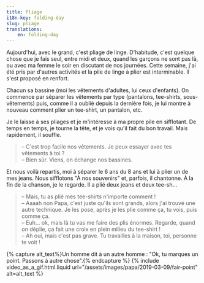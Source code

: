 ```yaml
---
title: Pliage
i18n-key: folding-day
slug: pliage
translations:
    en: folding-day
---
```


Aujourd'hui, avec le grand, c'est pliage de linge. D'habitude, c'est quelque chose que je fais seul, entre midi et deux, quand les garçons ne sont pas là, ou avec ma femme le soir en discutant de nos journées. Cette semaine, j'ai été pris par d'autres activités et la pile de linge à plier est interminable. Il s'est proposé en renfort.

Chacun sa bassine (moi les vêtements d'adultes, lui ceux d'enfants). On commence par séparer les vêtements par type (pantalons, tee-shirts, sous-vêtements) puis, comme il a oublié depuis la dernière fois, je lui montre à nouveau comment plier un tee-shirt, un pantalon, etc.

Je le laisse à ses pliages et je m'intéresse à ma propre pile en sifflotant. De temps en temps, je tourne la tête, et je vois qu'il fait du bon travail. Mais rapidement, il souffle.

> – C'est trop facile nos vêtements. Je peux essayer avec tes vêtements à toi ?  
> – Bien sûr. Viens, on échange nos bassines.

Et nous voilà repartis, moi à séparer le 6 ans du 8 ans et lui à plier un de mes jeans. Nous sifflotons "À nos souvenirs" et, parfois, il chantonne. À la fin de la chanson, je le regarde. Il a plié deux jeans et deux tee-sh…

> – Mais, tu as plié mes tee-shirts n'importe comment !  
> – Aaaah non Papa, c'est juste qu'ils sont grands, alors j'ai trouvé une autre technique. Je les pose, après je les plie comme ça, tu vois, puis comme ça.  
> – Euh… ok, mais là tu vas me faire des plis énormes. Regarde, quand on déplie, ça fait une croix en plein milieu du tee-shirt !  
> – Ah oui, mais c'est pas grave. Tu travailles à la maison, toi, personne te voit !

{% capture alt_text%}Un homme dit à un autre homme : "Ok, tu marques un point. Passons à autre chose".{% endcapture %} {% include video_as_a_gif.html.liquid
url="/assets/images/papa/2019-03-09/fair-point"
alt=alt_text
%}

